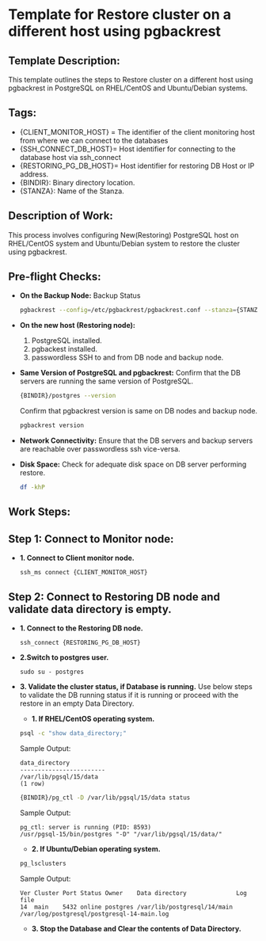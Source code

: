 # Template for Restore cluster on a different host using pgbackrest

## Template Description: ##
This template outlines the steps to Restore cluster on a different host using pgbackrest in PostgreSQL on RHEL/CentOS and Ubuntu/Debian systems.

## Tags: ##
- {CLIENT_MONITOR_HOST} = The identifier of the client monitoring host from where we can connect to the databases
- {SSH_CONNECT_DB_HOST}= Host identifier for connecting to the database host via ssh_connect
- {RESTORING_PG_DB_HOST}= Host identifier for restoring DB Host or IP address.
- {BINDIR}: Binary directory location.
- {STANZA}: Name of the Stanza.

## Description of Work: ##

This process involves configuring New(Restoring) PostgreSQL host on RHEL/CentOS system and Ubuntu/Debian system to restore the cluster using pgbackrest.

## Pre-flight Checks: ##

- **On the Backup Node:**
  Backup Status
  ```bash
  pgbackrest --config=/etc/pgbackrest/pgbackrest.conf --stanza={STANZA} --log-level-console=detail info
  ```

- **On the new host (Restoring node):**
  1. PostgreSQL installed.
  2. pgbackest installed.
  3. passwordless SSH to and from DB node and backup node.

- **Same Version of PostgreSQL and pgbackrest:**
  Confirm that the DB servers are running the same version of PostgreSQL.
  ```bash
  {BINDIR}/postgres --version
  ```
  Confirm that pgbackrest version is same on DB nodes and backup node.
  ```bash
  pgbackrest version
  ```

- **Network Connectivity:**
  Ensure that the DB servers and backup servers are reachable over passwordless ssh vice-versa.

- **Disk Space:**
  Check for adequate disk space on DB server performing restore.
  ```bash
  df -khP
  ```


## Work Steps: ##

## Step 1: Connect to Monitor node: ##

- **1. Connect to Client monitor node.**
  ```
  ssh_ms connect {CLIENT_MONITOR_HOST}
  ```

## Step 2: Connect to Restoring DB node and validate data directory is empty. ##

- **1. Connect to the Restoring DB node.**
  ```
  ssh_connect {RESTORING_PG_DB_HOST}
  ```
- **2.Switch to postgres user.**
  ```
  sudo su - postgres
  ```

- **3. Validate the cluster status, if Database is running.**
  Use below steps to validate the DB running status if it is running or proceed with the restore in an empty Data Directory.
  - **1. If RHEL/CentOS operating system.**
  ```bash
  psql -c "show data_directory;"
  ```
  Sample Output:
  ```
  data_directory     
  ------------------------
  /var/lib/pgsql/15/data
  (1 row)
  ```
  ```bash
  {BINDIR}/pg_ctl -D /var/lib/pgsql/15/data status
  ```
  Sample Output:
  ```
  pg_ctl: server is running (PID: 8593)
  /usr/pgsql-15/bin/postgres "-D" "/var/lib/pgsql/15/data/"
  ```
  - **2. If Ubuntu/Debian operating system.**
  ```bash
  pg_lsclusters 
  ```
  Sample Output:
  ```
  Ver Cluster Port Status Owner    Data directory              Log file
  14  main    5432 online postgres /var/lib/postgresql/14/main /var/log/postgresql/postgresql-14-main.log
  ```
  - **3. Stop the Database and Clear the contents of Data Directory.**




